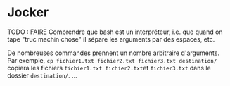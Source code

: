# Jocker


TODO : FAIRE Comprendre que bash est un interpréteur, i.e. que quand on tape "truc machin chose" il sépare les arguments par des espaces, etc.

De nombreuses commandes prennent un nombre arbitraire d'arguments.
Par exemple, `cp fichier1.txt fichier2.txt fichier3.txt destination/` copiera les fichiers `fichier1.txt fichier2.txt`et `fichier3.txt` dans le dossier `destination/`.
...
